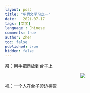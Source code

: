 ```yaml
---
layout: post
title: "甲骨文学习之一"
date:   2021-07-17
tags: [文学]
language : Chinese
comments: true
author: Zhen
toc: false
published: true
hidden: false
---
```

祭：用手把肉放到台子上
<p align="center"> <img src="{{ site.imageurl }}/甲骨文学习1.png"> </p> 
祝：一个人在台子旁边祷告


<!--stackedit_data:
eyJoaXN0b3J5IjpbLTEzODU4ODczOTMsNjExMjM1OTA4LDE1OT
I4OTcxNzNdfQ==
-->